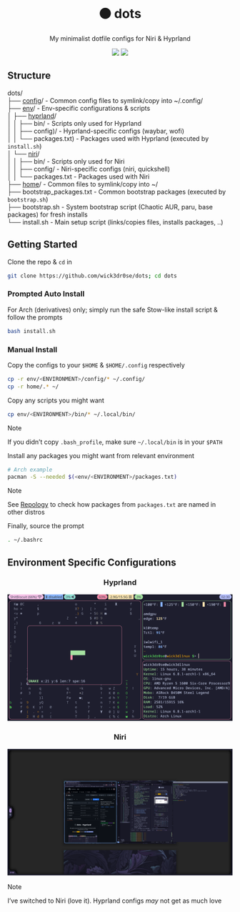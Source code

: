 <div align="center">
<h1>⚫ dots</h1>
<p>My minimalist dotfile configs for Niri & Hyprland </p>
<a href='#'><img src="https://img.shields.io/badge/Maintained%3F-Yes-green.svg?style=flat-square&labelColor=232329&color=5277C3"></img></a>
<a href="https://opensourceforce.net/discord">
<img src="https://discordapp.com/api/guilds/913584348937207839/widget.png?style=shield"/></a>
</div>

## Structure
dots/  
├── [config](config)/ - Common config files to symlink/copy into ~/.config/  
├── [env](env/)/ - Env-specific configurations & scripts  
│ ├── [hyprland](env/hyprland/)/  
│ │ ├── bin/ - Scripts only used for Hyprland  
│ │ ├── config)/ - Hyprland-specific configs (waybar, wofi)  
│ │ └── packages.txt) - Packages used with Hyprland (executed by `install.sh`)  
│ └── [niri](env/niri/)/  
│ │ ├── bin/ - Scripts only used for Niri  
│ │ ├── config/ - Niri-specific configs (niri, quickshell)  
│ │ └── packages.txt - Packages used with Niri  
├── [home](home/)/ - Common files to symlink/copy into ~/  
├── bootstrap_packages.txt - Common bootstrap packages (executed by `bootstrap.sh`)  
├── bootstrap.sh - System bootstrap script (Chaotic AUR, paru, base packages) for fresh installs  
└── install.sh - Main setup script (links/copies files, installs packages, ..)

## Getting Started
Clone the repo & `cd` in
```bash
git clone https://github.com/wick3dr0se/dots; cd dots 
```

### Prompted Auto Install
For Arch (derivatives) only; simply run the safe Stow-like install script & follow the prompts
```bash
bash install.sh
```

### Manual Install
Copy the configs to your `$HOME` & `$HOME/.config` respectively 
```bash
cp -r env/<ENVIRONMENT>/config/* ~/.config/
cp -r home/.* ~/
```

Copy any scripts you might want
```bash
cp env/<ENVIRONMENT>/bin/* ~/.local/bin/
```

> [!NOTE]
> If you didn’t copy `.bash_profile`, make sure `~/.local/bin` is in your `$PATH`

Install any packages you might want from relevant environment
```bash
# Arch example
pacman -S --needed $(<env/<ENVIRONMENT>/packages.txt)
```

> [!NOTE]
> See [Repology](https://repology.org/tools/project-by) to check how packages from `packages.txt` are named in other distros

Finally, source the prompt
```bash
. ~/.bashrc
```

## Environment Specific Configurations
<div align="center">
<h3>Hyprland</h3>
<a href="env/hyprland/"><img src="captures/hyprland.png"/></a>

<h3>Niri</h3>
<a href="env/niri"><img src="captures/niri.png"/></a>
</div>

> [!NOTE]
> I’ve switched to Niri (love it). Hyprland configs _may_ not get as much love
